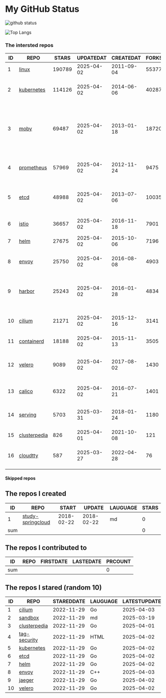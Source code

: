 # My GitHub Status

<img src="https://github-readme-stats-1.yihong0618.vercel.app/api?username=daoqingniu&show_icons=true&&&hide_title=true&count_private=true" alt="github status" />

![Top Langs](https://github-readme-stats-1.yihong0618.vercel.app/api/top-langs/?username=daoqingniu&layout=compact)

<!--START_SECTION:github_repos-->
### The intersted repos
| ID |                              REPO                               | STARS  | UPDATEDAT  | CREATEDAT  | FORKSCOUNT |                                                DESCRIPTIONS                                                |
|----|-----------------------------------------------------------------|--------|------------|------------|------------|------------------------------------------------------------------------------------------------------------|
|  1 | [linux](https://github.com/torvalds/linux)                      | 190789 | 2025-04-02 | 2011-09-04 |      55377 | Linux kernel source tree                                                                                   |
|  2 | [kubernetes](https://github.com/kubernetes/kubernetes)          | 114126 | 2025-04-02 | 2014-06-06 |      40287 | Production-Grade Container Scheduling and Management                                                       |
|  3 | [moby](https://github.com/moby/moby)                            |  69487 | 2025-04-02 | 2013-01-18 |      18720 | The Moby Project - a collaborative project for the container ecosystem to assemble container-based systems |
|  4 | [prometheus](https://github.com/prometheus/prometheus)          |  57969 | 2025-04-02 | 2012-11-24 |       9475 | The Prometheus monitoring system and time series database.                                                 |
|  5 | [etcd](https://github.com/etcd-io/etcd)                         |  48988 | 2025-04-02 | 2013-07-06 |      10035 | Distributed reliable key-value store for the most critical data of a distributed system                    |
|  6 | [istio](https://github.com/istio/istio)                         |  36657 | 2025-04-02 | 2016-11-18 |       7901 | Connect, secure, control, and observe services.                                                            |
|  7 | [helm](https://github.com/helm/helm)                            |  27675 | 2025-04-02 | 2015-10-06 |       7196 | The Kubernetes Package Manager                                                                             |
|  8 | [envoy](https://github.com/envoyproxy/envoy)                    |  25750 | 2025-04-02 | 2016-08-08 |       4903 | Cloud-native high-performance edge/middle/service proxy                                                    |
|  9 | [harbor](https://github.com/goharbor/harbor)                    |  25243 | 2025-04-02 | 2016-01-28 |       4834 | An open source trusted cloud native registry project that stores, signs, and scans content.                |
| 10 | [cilium](https://github.com/cilium/cilium)                      |  21271 | 2025-04-02 | 2015-12-16 |       3141 | eBPF-based Networking, Security, and Observability                                                         |
| 11 | [containerd](https://github.com/containerd/containerd)          |  18188 | 2025-04-02 | 2015-11-13 |       3505 | An open and reliable container runtime                                                                     |
| 12 | [velero](https://github.com/vmware-tanzu/velero)                |   9089 | 2025-04-02 | 2017-08-02 |       1430 | Backup and migrate Kubernetes applications and their persistent volumes                                    |
| 13 | [calico](https://github.com/projectcalico/calico)               |   6322 | 2025-04-02 | 2016-07-21 |       1401 | Cloud native networking and network security                                                               |
| 14 | [serving](https://github.com/knative/serving)                   |   5703 | 2025-03-31 | 2018-01-24 |       1180 | Kubernetes-based, scale-to-zero, request-driven compute                                                    |
| 15 | [clusterpedia](https://github.com/clusterpedia-io/clusterpedia) |    826 | 2025-04-01 | 2021-10-08 |        121 | The Encyclopedia of Kubernetes clusters                                                                    |
| 16 | [cloudtty](https://github.com/cloudtty/cloudtty)                |    587 | 2025-03-27 | 2022-04-28 |         76 | A Friendly Kubernetes CloudShell (Web Terminal) !                                                          |



#### Skipped repos
<!--END_SECTION:github_repos-->

<!--START_SECTION:my_github-->
## The repos I created
| ID  |                                 REPO                                 |   START    |   UPDATE   | LAUGUAGE | STARS |
|-----|----------------------------------------------------------------------|------------|------------|----------|-------|
|   1 | [study-springcloud](https://github.com/daoqingniu/study-springcloud) | 2018-02-22 | 2018-02-22 | md       |     0 |
| sum |                                                                      |            |            |          |     0 |

## The repos I contributed to
| ID  | REPO | FIRSTDATE | LASTEDATE | PRCOUNT |
|-----|------|-----------|-----------|---------|
| sum |      |           |           |       0 |

## The repos I stared (random 10)
| ID |                              REPO                               | STAREDDATE | LAUGUAGE | LATESTUPDATE |
|----|-----------------------------------------------------------------|------------|----------|--------------|
|  1 | [cilium](https://github.com/cilium/cilium)                      | 2022-11-29 | Go       | 2025-04-03   |
|  2 | [sandbox](https://github.com/cncf/sandbox)                      | 2022-11-29 | md       | 2025-03-19   |
|  3 | [clusterpedia](https://github.com/clusterpedia-io/clusterpedia) | 2022-11-29 | Go       | 2025-04-01   |
|  4 | [tag-security](https://github.com/cncf/tag-security)            | 2022-11-29 | HTML     | 2025-04-02   |
|  5 | [kubernetes](https://github.com/kubernetes/kubernetes)          | 2022-11-29 | Go       | 2025-04-02   |
|  6 | [etcd](https://github.com/etcd-io/etcd)                         | 2022-11-29 | Go       | 2025-04-02   |
|  7 | [helm](https://github.com/helm/helm)                            | 2022-11-29 | Go       | 2025-04-02   |
|  8 | [envoy](https://github.com/envoyproxy/envoy)                    | 2022-11-29 | C++      | 2025-04-03   |
|  9 | [jaeger](https://github.com/jaegertracing/jaeger)               | 2022-11-29 | Go       | 2025-04-02   |
| 10 | [velero](https://github.com/vmware-tanzu/velero)                | 2022-11-29 | Go       | 2025-04-02   |

<!--END_SECTION:my_github-->
